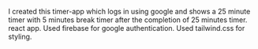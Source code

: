 I created this timer-app which logs in using google and shows a 25 minute timer with 5 minutes break timer after the completion of 25 minutes timer.
react app.
Used firebase for google authentication.
Used tailwind.css for styling.


